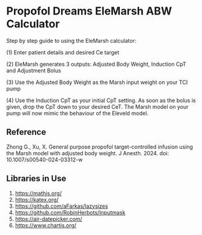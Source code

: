 # Propofol Dreams EleMarsh ABW Calculator

Step by step guide to using the EleMarsh calculator:

(1) Enter patient details and desired Ce target

(2) EleMarsh generates 3 outputs: Adjusted Body Weight, Induction CpT and Adjustment Bolus

(3) Use the Adjusted Body Weight as the Marsh input weight on your TCI pump

(4) Use the Induction CpT as your initial CpT setting. As soon as the bolus is given, drop the CpT down to your desired CeT. The Marsh model on your pump will now mimic the behaviour of the Eleveld model.

## Reference

Zhong G., Xu, X. General purpose propofol target-controlled infusion using the Marsh model with adjusted body weight. J Anesth. 2024.
doi: 10.1007/s00540-024-03312-w

## Libraries in Use
1. https://mathjs.org/
2. https://katex.org/
3. https://github.com/aFarkas/lazysizes
4. https://github.com/RobinHerbots/Inputmask
5. https://air-datepicker.com/
6. https://www.chartjs.org/
